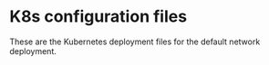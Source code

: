 # K8s configuration files

These are the Kubernetes deployment files for the default network deployment.